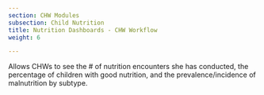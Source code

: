 ```yaml
---
section: CHW Modules
subsection: Child Nutrition
title: Nutrition Dashboards - CHW Workflow
weight: 6

---
```

Allows CHWs to see the # of nutrition encounters she has conducted, the percentage of children with good nutrition, and the prevalence/incidence of malnutrition by subtype.